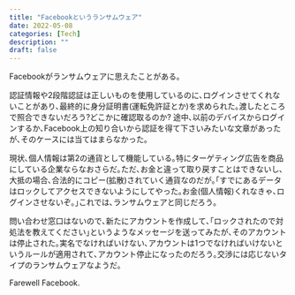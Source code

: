 ```yaml
---
title: "Facebookというランサムウェア"
date: 2022-05-08
categories: [Tech]
description: ""
draft: false
---
```


Facebookがランサムウェアに思えたことがある｡

認証情報や2段階認証は正しいものを使用しているのに､ログインさせてくれないことがあり､最終的に身分証明書(運転免許証とか)を求められた｡渡したところで照合できないだろう?どこかに確認取るのか? 途中､以前のデバイスからログインするか､Facebook上の知り合いから認証を得て下さいみたいな文章があったが､そのケースには当てはまらなかった｡

現状､個人情報は第2の通貨として機能している｡特にターゲティング広告を商品にしている企業ならなおさらだ｡ただ､お金と違って取り戻すことはできないし､大抵の場合､合法的にコピー(拡散)されていく通貨なのだが｡｢すでにあるデータはロックしてアクセスできないようにしてやった｡お金(個人情報)くれなきゃ､ログインさせないぞ｡｣これでは､ランサムウェアと同じだろう｡

問い合わせ窓口はないので､新たにアカウントを作成して､｢ロックされたので対処法を教えてください｣というようなメッセージを送ってみたが､そのアカウントは停止された｡実名でなければいけない､アカウントは1つでなければいけないというルールが適用されて､アカウント停止になったのだろう｡交渉には応じないタイプのランサムウェアなようだ｡

Farewell Facebook.

